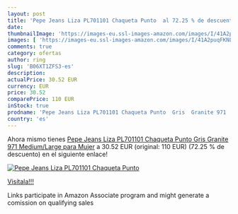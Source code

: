 ```yaml
---
layout: post
title: 'Pepe Jeans Liza PL701101 Chaqueta Punto  al 72.25 % de descuento'
date: 
thumbnailImage: 'https://images-eu.ssl-images-amazon.com/images/I/41A2puqFKNL._SL200_.jpg'
images: [ 'https://images-eu.ssl-images-amazon.com/images/I/41A2puqFKNL._SL200_.jpg' ]
comments: true
category: ofertas
author: ring
slug: 'B06XT1ZFS3-es'
description:
actualPrice: 30.52 EUR
currency: EUR
price: 30.52
comparePrice: 110 EUR
inStock: true
prodname: 'Pepe Jeans Liza PL701101 Chaqueta Punto  Gris  Granite 971   Medium/Large para Mujer'
country: 'es'
---
```


Ahora mismo tienes [Pepe Jeans Liza PL701101 Chaqueta Punto  Gris  Granite 971   Medium/Large para Mujer](https://www.amazon.es/dp/B06XT1ZFS3/?tag=tolees-21) a 30.52 EUR (original: 110 EUR) (72.25 %  de descuento) en el siguiente enlace!

[![Pepe Jeans Liza PL701101 Chaqueta Punto ](https://images-eu.ssl-images-amazon.com/images/I/41A2puqFKNL._SL200_.jpg)](https://www.amazon.es/dp/B06XT1ZFS3/?tag=tolees-21)

[Visítala!!!](https://www.amazon.es/dp/B06XT1ZFS3/?tag=tolees-21)

Links participate in Amazon Associate program and might generate a comission on qualifying sales
